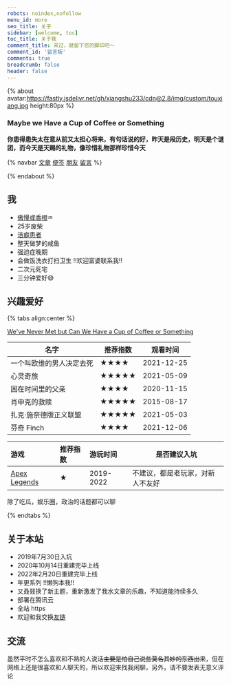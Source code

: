 ```yaml
---
robots: noindex,nofollow
menu_id: more
seo_title: 关于
sidebar: [welcome, toc]
toc_title: 关于我
comment_title: 来过，就留下您的脚印吧～
comment_id: '留言板'
comments: true
breadcrumb: false
header: false
---
```


{% about avatar:https://fastly.jsdelivr.net/gh/xiangshu233/cdn@2.8/img/custom/touxiang.jpg height:80px %}

<h3>Maybe we Have a Cup of Coffee or Something</h3>

**你患得患失太在意从前又太担心将来，有句话说的好，昨天是段历史，明天是个谜团，而今天是天赐的礼物，像珍惜礼物那样珍惜今天**

{% navbar [文章](/) [便签](/notes/) [朋友](/friends/) [留言](#comments) %}

{% endabout %}



## 我
- [傲慢或香橙](https://www.16personalities.com/profiles/adf14902911ea)♒️
- 25岁废柴
- [洁癖患者](https://b23.tv/NnaTV5)
- 整天做梦的咸鱼
- 强迫症晚期
- 会做饭洗衣打扫卫生 !!欢迎富婆联系我!!
- 二次元死宅
- 三分钟爱好😅


## 兴趣爱好

{% tabs align:center %}

<!-- tab 音乐 -->

[We've Never Met but Can We Have a Cup of Coffee or Something](https://music.163.com/#/song?id=1398802958)

<!-- tab 影视 -->

| 名字                     | 推荐指数 | 观看时间   |
| ------------------------ | -------- | ---------- |
| 一个叫欧维的男人决定去死 | ★★★★     | 2021-12-25 |
| 心灵奇旅                 | ★★★★★    | 2021-05-09 |
| 困在时间里的父亲         | ★★★★     | 2020-11-15 |
| 肖申克的救赎             | ★★★★★    | 2015-08-17 |
| 扎克·施奈德版正义联盟    | ★★★★★    | 2021-05-03 |
| 芬奇 Finch               | ★★★★     | 2021-12-06 |

<!-- tab 游戏 -->

| 游戏            | 推荐指数 | 游玩时间 | 是否建议入坑 |
| :-------------- | :------- | :------- | -------- |
| [Apex Legends](https://www.ea.com/games/apex-legends?isLocalized=true)| ★        | 2019-2022     | 不建议，都是老玩家，对新人不友好 |

<!-- tab 话题 -->

除了吃瓜，娱乐圈，政治的话题都可以聊

{% endtabs %}

## 关于本站

- 2019年7月30日入坑
- 2020年10月14日重建完毕上线
- 2022年2月20日重建完毕上线
- 年更系列 !!懒狗本我!!
- 又叒叕换了新主题，重新激发了我水文章的乐趣，不知道能持续多久
- 部署在腾讯云
- 全站 https
- 欢迎和我交换[友链](https://xiangshu233.cn/friends/)

## 交流

虽然平时不怎么喜欢和不熟的人说话~~主要是怕自己说些莫名其妙的东西出来~~，但在网络上还是很喜欢和人聊天的，所以欢迎来找我闲聊，另外，请不要发表无意义评论
